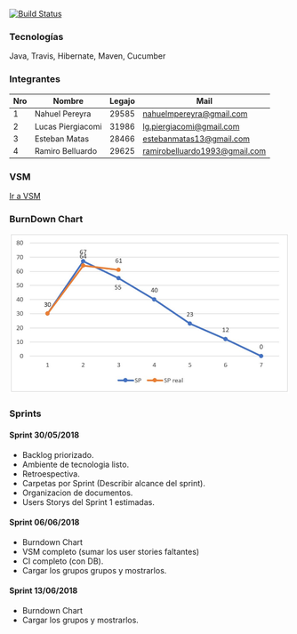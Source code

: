[![Build Status](https://travis-ci.org/nahuelmpereyra/simuladorMundial.svg?branch=master)](https://travis-ci.org/nahuelmpereyra/simuladorMundial)

### Tecnologías
Java, Travis, Hibernate, Maven, Cucumber

### Integrantes

Nro | Nombre | Legajo | Mail
----|--------|--------|------
1   |Nahuel Pereyra        |29585        |nahuelmpereyra@gmail.com
2   |Lucas Piergiacomi        |31986        |lg.piergiacomi@gmail.com
3   |Esteban Matas        |28466        |estebanmatas13@gmail.com
4   |Ramiro Belluardo        |29625        |ramirobelluardo1993@gmail.com

### VSM

[Ir a VSM](https://realtimeboard.com/app/board/o9J_kzFlnH0=/)



### BurnDown Chart

![Screenshot](BD2.png)

### Sprints

#### Sprint 30/05/2018
- Backlog priorizado.
- Ambiente de tecnologia listo.
- Retroespectiva.
- Carpetas por Sprint (Describir alcance del sprint).
- Organizacion de documentos.
- Users Storys del Sprint 1 estimadas.

#### Sprint 06/06/2018
- Burndown Chart
- VSM completo (sumar los user stories faltantes)
- CI completo (con DB).
- Cargar los grupos grupos y mostrarlos. 

#### Sprint 13/06/2018
- Burndown Chart
- Cargar los grupos y mostrarlos. 